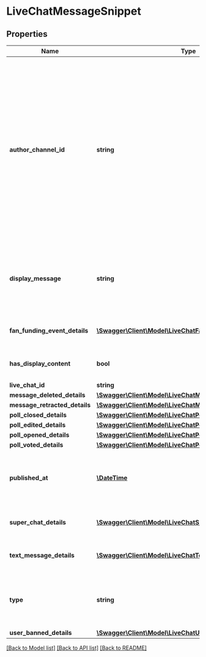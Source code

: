 # LiveChatMessageSnippet

## Properties
Name | Type | Description | Notes
------------ | ------------- | ------------- | -------------
**author_channel_id** | **string** | The ID of the user that authored this message, this field is not always filled. textMessageEvent - the user that wrote the message fanFundingEvent - the user that funded the broadcast newSponsorEvent - the user that just became a sponsor messageDeletedEvent - the moderator that took the action messageRetractedEvent - the author that retracted their message userBannedEvent - the moderator that took the action superChatEvent - the user that made the purchase | [optional] 
**display_message** | **string** | Contains a string that can be displayed to the user. If this field is not present the message is silent, at the moment only messages of type TOMBSTONE and CHAT_ENDED_EVENT are silent. | [optional] 
**fan_funding_event_details** | [**\Swagger\Client\Model\LiveChatFanFundingEventDetails**](LiveChatFanFundingEventDetails.md) | Details about the funding event, this is only set if the type is &#39;fanFundingEvent&#39;. | [optional] 
**has_display_content** | **bool** | Whether the message has display content that should be displayed to users. | [optional] 
**live_chat_id** | **string** |  | [optional] 
**message_deleted_details** | [**\Swagger\Client\Model\LiveChatMessageDeletedDetails**](LiveChatMessageDeletedDetails.md) |  | [optional] 
**message_retracted_details** | [**\Swagger\Client\Model\LiveChatMessageRetractedDetails**](LiveChatMessageRetractedDetails.md) |  | [optional] 
**poll_closed_details** | [**\Swagger\Client\Model\LiveChatPollClosedDetails**](LiveChatPollClosedDetails.md) |  | [optional] 
**poll_edited_details** | [**\Swagger\Client\Model\LiveChatPollEditedDetails**](LiveChatPollEditedDetails.md) |  | [optional] 
**poll_opened_details** | [**\Swagger\Client\Model\LiveChatPollOpenedDetails**](LiveChatPollOpenedDetails.md) |  | [optional] 
**poll_voted_details** | [**\Swagger\Client\Model\LiveChatPollVotedDetails**](LiveChatPollVotedDetails.md) |  | [optional] 
**published_at** | [**\DateTime**](\DateTime.md) | The date and time when the message was orignally published. The value is specified in ISO 8601 (YYYY-MM-DDThh:mm:ss.sZ) format. | [optional] 
**super_chat_details** | [**\Swagger\Client\Model\LiveChatSuperChatDetails**](LiveChatSuperChatDetails.md) | Details about the Super Chat event, this is only set if the type is &#39;superChatEvent&#39;. | [optional] 
**text_message_details** | [**\Swagger\Client\Model\LiveChatTextMessageDetails**](LiveChatTextMessageDetails.md) | Details about the text message, this is only set if the type is &#39;textMessageEvent&#39;. | [optional] 
**type** | **string** | The type of message, this will always be present, it determines the contents of the message as well as which fields will be present. | [optional] 
**user_banned_details** | [**\Swagger\Client\Model\LiveChatUserBannedMessageDetails**](LiveChatUserBannedMessageDetails.md) |  | [optional] 

[[Back to Model list]](../README.md#documentation-for-models) [[Back to API list]](../README.md#documentation-for-api-endpoints) [[Back to README]](../README.md)



